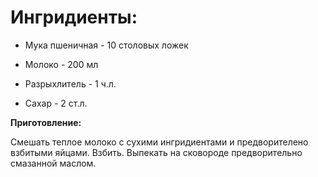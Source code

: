 # Ингридиенты: #

* Мука пшеничная - 10 столовых ложек

* Молоко - 200 мл

* Разрыхлитель - 1 ч.л.

* Сахар - 2 ст.л.

**Приготовление:**

Смешать теплое молоко с сухими ингридиентами и предворителено взбитыми яйцами. Взбить. Выпекать на сковороде предворительно смазанной маслом.